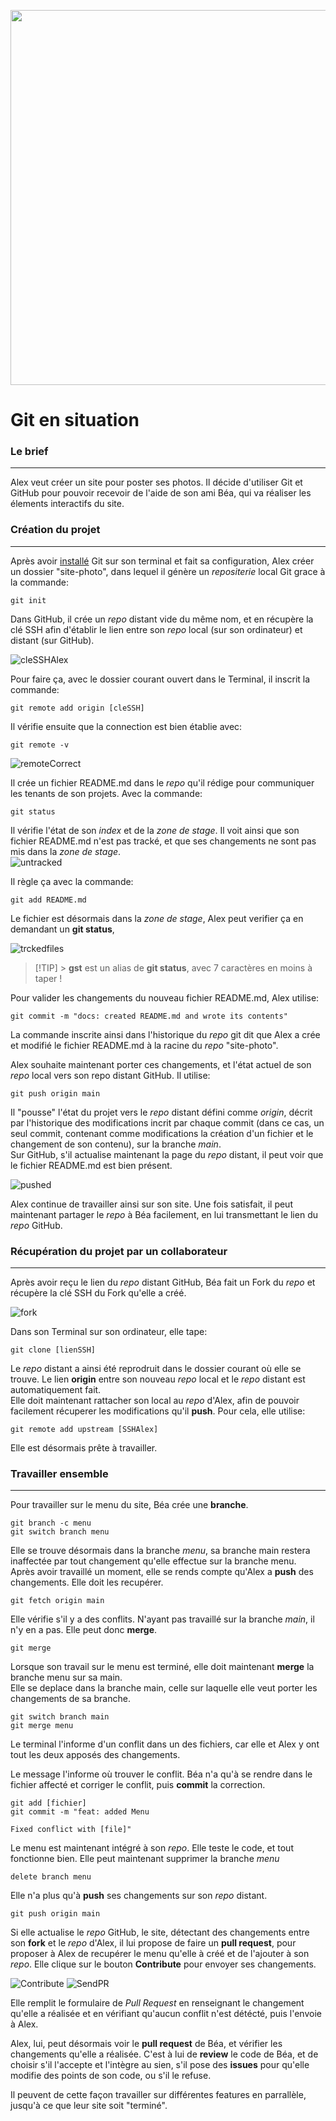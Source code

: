 <p align="center"><img width="600"src="../../images/git-logo.png"/><p>

# Git en situation

### Le brief

---

Alex veut créer un site pour poster ses photos. Il décide d'utiliser Git et GitHub pour pouvoir recevoir de l'aide de son ami Béa, qui va réaliser les élements interactifs du site.

### Création du projet

---

Après avoir [installé](/git/02-install/install.md) Git sur son terminal et fait sa configuration, Alex créer un dossier "site-photo", dans lequel il génère un _repositerie_ local Git grace à la commande:

```
git init
```

Dans GitHub, il crée un _repo_ distant vide du même nom, et en récupère la clé SSH afin d'établir le lien entre son _repo_ local (sur son ordinateur) et distant (sur GitHub).

![cleSSHAlex](/images/03-scenario/01SSH.jpg)

Pour faire ça, avec le dossier courant ouvert dans le Terminal, il inscrit la commande:

```
git remote add origin [cleSSH]
```

Il vérifie ensuite que la connection est bien établie avec:

```
git remote -v
```

![remoteCorrect](/images/03-scenario/02REMOTE.jpg)

Il crée un fichier README.md dans le _repo_ qu'il rédige pour communiquer les tenants de son projets. Avec la commande:

```
git status
```

Il vérifie l'état de son _index_ et de la _zone de stage_. Il voit ainsi que son fichier README.md n'est pas tracké, et que ses changements ne sont pas mis dans la _zone de stage_.  
![untracked](/images/03-scenario/03UNTRACKED.jpg)

Il règle ça avec la commande:

```
git add README.md
```

Le fichier est désormais dans la _zone de stage_, Alex peut verifier ça en demandant un **git status**,

![trckedfiles](/images/03-scenario/04TRACKED.jpg)

> [!TIP] > **gst** est un alias de **git status**, avec 7 caractères en moins à taper !

Pour valider les changements du nouveau fichier README.md, Alex utilise:

```
git commit -m "docs: created README.md and wrote its contents"
```

La commande inscrite ainsi dans l'historique du _repo_ git dit que Alex a crée et modifié le fichier README.md à la racine du _repo_ "site-photo".

Alex souhaite maintenant porter ces changements, et l'état actuel de son _repo_ local vers son repo distant GitHub. Il utilise:

```
git push origin main
```

Il "pousse" l'état du projet vers le _repo_ distant défini comme _origin_, décrit par l'historique des modifications incrit par chaque commit (dans ce cas, un seul commit, contenant comme modifications la création d'un fichier et le changement de son contenu), sur la branche _main_.  
Sur GitHub, s'il actualise maintenant la page du _repo_ distant, il peut voir que le fichier README.md est bien présent.

![pushed](/images/03-scenario/05PUSH.jpg)

Alex continue de travailler ainsi sur son site. Une fois satisfait, il peut maintenant partager le _repo_ à Béa facilement, en lui transmettant le lien du _repo_ GitHub.

### Récupération du projet par un collaborateur

---

Après avoir reçu le lien du _repo_ distant GitHub, Béa fait un Fork du _repo_ et récupère la clé SSH du Fork qu'elle a créé.

![fork](/images/03-scenario/06BEAFORK.jpg)

Dans son Terminal sur son ordinateur, elle tape:

```
git clone [lienSSH]
```

Le _repo_ distant a ainsi été reprodruit dans le dossier courant où elle se trouve. Le lien **origin** entre son nouveau _repo_ local et le _repo_ distant est automatiquement fait.  
Elle doit maintenant rattacher son local au _repo_ d'Alex, afin de pouvoir facilement récuperer les modifications qu'il **push**. Pour cela, elle utilise:

```
git remote add upstream [SSHAlex]
```

Elle est désormais prête à travailler.

### Travailler ensemble

---

Pour travailler sur le menu du site, Béa crée une **branche**.

```
git branch -c menu
git switch branch menu
```

Elle se trouve désormais dans la branche _menu_, sa branche main restera inaffectée par tout changement qu'elle effectue sur la branche menu.  
Après avoir travaillé un moment, elle se rends compte qu'Alex a **push** des changements. Elle doit les recupérer.

```
git fetch origin main
```

Elle vérifie s'il y a des conflits. N'ayant pas travaillé sur la branche _main_, il n'y en a pas. Elle peut donc **merge**.

```
git merge
```

Lorsque son travail sur le menu est terminé, elle doit maintenant **merge** la branche menu sur sa main.  
Elle se deplace dans la branche main, celle sur laquelle elle veut porter les changements de sa branche.

```
git switch branch main
git merge menu
```

Le terminal l'informe d'un conflit dans un des fichiers, car elle et Alex y ont tout les deux apposés des changements.

Le message l'informe où trouver le conflit. Béa n'a qu'à se rendre dans le fichier affecté et corriger le conflit, puis **commit** la correction.

```
git add [fichier]
git commit -m "feat: added Menu

Fixed conflict with [file]"
```

Le menu est maintenant intégré à son _repo_. Elle teste le code, et tout fonctionne bien. Elle peut maintenant supprimer la branche _menu_

```
delete branch menu
```

Elle n'a plus qu'à **push** ses changements sur son _repo_ distant.

```
git push origin main
```

Si elle actualise le _repo_ GitHub, le site, détectant des changements entre son **fork** et le _repo_ d'Alex, il lui propose de faire un **pull request**, pour proposer à Alex de recupérer le menu qu'elle à créé et de l'ajouter à son _repo_. Elle clique sur le bouton **Contribute** pour envoyer ses changements.

![Contribute](/images/03-scenario/07CONTRIBUTE.jpg)
![SendPR](/images/03-scenario/07CONTRIBUTE2.jpg)

Elle remplit le formulaire de _Pull Request_ en renseignant le changement qu'elle a réalisée et en vérifiant qu'aucun conflit n'est détécté, puis l'envoie à Alex.

Alex, lui, peut désormais voir le **pull request** de Béa, et vérifier les changements qu'elle a réalisée. C'est à lui de **review** le code de Béa, et de choisir s'il l'accepte et l'intègre au sien, s'il pose des **issues** pour qu'elle modifie des points de son code, ou s'il le refuse.

Il peuvent de cette façon travailler sur différentes features en parrallèle, jusqu'à ce que leur site soit "terminé".
